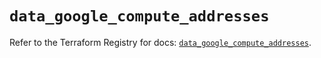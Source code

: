 # `data_google_compute_addresses`

Refer to the Terraform Registry for docs: [`data_google_compute_addresses`](https://registry.terraform.io/providers/hashicorp/google/5.35.0/docs/data-sources/compute_addresses).
